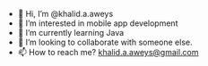 - 👋 Hi, I’m @khalid.a.aweys
- 👀 I’m interested in mobile app development 
- 🌱 I’m currently learning Java
- 💞️ I’m looking to collaborate with someone else.
- 📫 How to reach me? khalid.a.aweys@gmail.com

<!---
khalid.a.aweys is a ✨ special ✨ repository because its `README.md` (this file) appears on your GitHub profile.
You can click the Preview link to take a look at your changes.
--->
